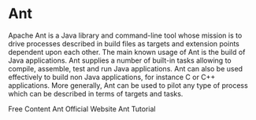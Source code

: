 # Ant

Apache Ant is a Java library and command-line tool whose mission is to drive processes described in build files as targets and extension points dependent upon each other. The main known usage of Ant is the build of Java applications. Ant supplies a number of built-in tasks allowing to compile, assemble, test and run Java applications. Ant can also be used effectively to build non Java applications, for instance C or C++ applications. More generally, Ant can be used to pilot any type of process which can be described in terms of targets and tasks.

<ResourceGroupTitle>Free Content</ResourceGroupTitle>
<BadgeLink badgeText='Official Website' colorScheme='blue' href='https://ant.apache.org/'>Ant Official Website</BadgeLink>
<BadgeLink badgeText='Watch' href='https://www.tutorialspoint.com/ant/index.htm'>Ant Tutorial</BadgeLink>

